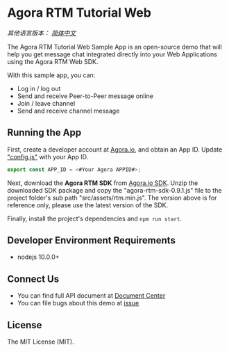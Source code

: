 # Agora RTM Tutorial Web

*其他语言版本： [简体中文](README.zh.md)*

The Agora RTM Tutorial Web Sample App is an open-source demo that will help you get message chat integrated directly into your Web Applications using the Agora RTM Web SDK.

With this sample app, you can:

- Log in / log out
- Send and receive Peer-to-Peer message online
- Join / leave channel
- Send and receive channel message

## Running the App
First, create a developer account at [Agora.io](https://dashboard.agora.io/signin/), and obtain an App ID. Update ["config.js"](src/config.js) with your App ID.

```javascript
export const APP_ID = <#Your Agora APPID#>;
```

Next, download the **Agora RTM SDK** from [Agora.io SDK](https://www.agora.io/en/download/). Unzip the downloaded SDK package and copy the "agora-rtm-sdk-0.9.1.js" file to the project folder's sub path "src/assets/rtm.min.js". The version above is for reference only, please use the latest version of the SDK.

Finally, install the project's dependencies and `npm run start`.

## Developer Environment Requirements
* nodejs 10.0.0+

## Connect Us

- You can find full API document at [Document Center](https://docs.agora.io/en/)
- You can file bugs about this demo at [issue](https://github.com/AgoraIO/RTM/issues)

## License

The MIT License (MIT).
